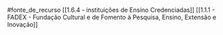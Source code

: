 #fonte_de_recurso
[[1.6.4 - instituições de Ensino Credenciadas]]
[[1.1.1 - FADEX - Fundação Cultural e de Fomento à Pesquisa, Ensino, Extensão e Inovação]]